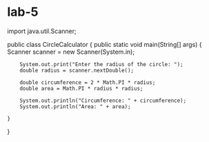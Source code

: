 # lab-5
import java.util.Scanner;

public class CircleCalculator {
    public static void main(String[] args) {
        Scanner scanner = new Scanner(System.in);

        System.out.print("Enter the radius of the circle: ");
        double radius = scanner.nextDouble();

        double circumference = 2 * Math.PI * radius;
        double area = Math.PI * radius * radius;

        System.out.println("Circumference: " + circumference);
        System.out.println("Area: " + area);

    }
}
